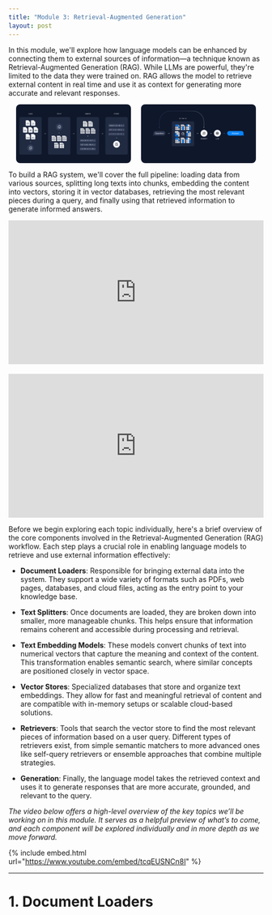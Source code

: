 ```yaml
---
title: "Module 3: Retrieval-Augmented Generation"
layout: post
---
```


In this module, we'll explore how language models can be enhanced by connecting them to external sources of information—a technique known as Retrieval-Augmented Generation (RAG). While LLMs are powerful, they're limited to the data they were trained on. RAG allows the model to retrieve external content in real time and use it as context for generating more accurate and relevant responses.


<div style="display: flex; gap: 20px; justify-content: center; flex-wrap: wrap;">
  <img src="/assets/images/langchain_indexing.png" alt="Langchain Indexing" style="max-width: 100%; width: 45%; height: auto; border-radius: 8px;" />
  <img src="/assets/images/langchain_retrieval.png" alt="Langchain Retrieval" style="max-width: 100%; width: 45%; height: auto; border-radius: 8px;" />
</div>

To build a RAG system, we'll cover the full pipeline: loading data from various sources, splitting long texts into chunks, embedding the content into vectors, storing it in vector databases, retrieving the most relevant pieces during a query, and finally using that retrieved information to generate informed answers.

<div style="display: flex; gap: 20px; justify-content: center; align-items: stretch; flex-wrap: wrap;">

  <iframe style="flex: 1; min-width: 400px; aspect-ratio: 16 / 9;" src="https://www.youtube.com/embed/T-D1OfcDW1M" title="YouTube video player" frameborder="0" allowfullscreen></iframe>

  <iframe style="flex: 1; min-width: 400px; aspect-ratio: 16 / 9;" src="https://www.youtube.com/embed/zYGDpG-pTho" title="YouTube video player" frameborder="0" allowfullscreen></iframe>

</div>

Before we begin exploring each topic individually, here's a brief overview of the core components involved in the Retrieval-Augmented Generation (RAG) workflow. Each step plays a crucial role in enabling language models to retrieve and use external information effectively:

* **Document Loaders**: Responsible for bringing external data into the system. They support a wide variety of formats such as PDFs, web pages, databases, and cloud files, acting as the entry point to your knowledge base.

* **Text Splitters**: Once documents are loaded, they are broken down into smaller, more manageable chunks. This helps ensure that information remains coherent and accessible during processing and retrieval.

* **Text Embedding Models**: These models convert chunks of text into numerical vectors that capture the meaning and context of the content. This transformation enables semantic search, where similar concepts are positioned closely in vector space.

* **Vector Stores**: Specialized databases that store and organize text embeddings. They allow for fast and meaningful retrieval of content and are compatible with in-memory setups or scalable cloud-based solutions.

* **Retrievers**: Tools that search the vector store to find the most relevant pieces of information based on a user query. Different types of retrievers exist, from simple semantic matchers to more advanced ones like self-query retrievers or ensemble approaches that combine multiple strategies.

* **Generation**: Finally, the language model takes the retrieved context and uses it to generate responses that are more accurate, grounded, and relevant to the query.

*The video below offers a high-level overview of the key topics we’ll be working on in this module. It serves as a helpful preview of what’s to come, and each component will be explored individually and in more depth as we move forward.*

{% include embed.html url="https://www.youtube.com/embed/tcqEUSNCn8I" %}

---

# **1. Document Loaders**

